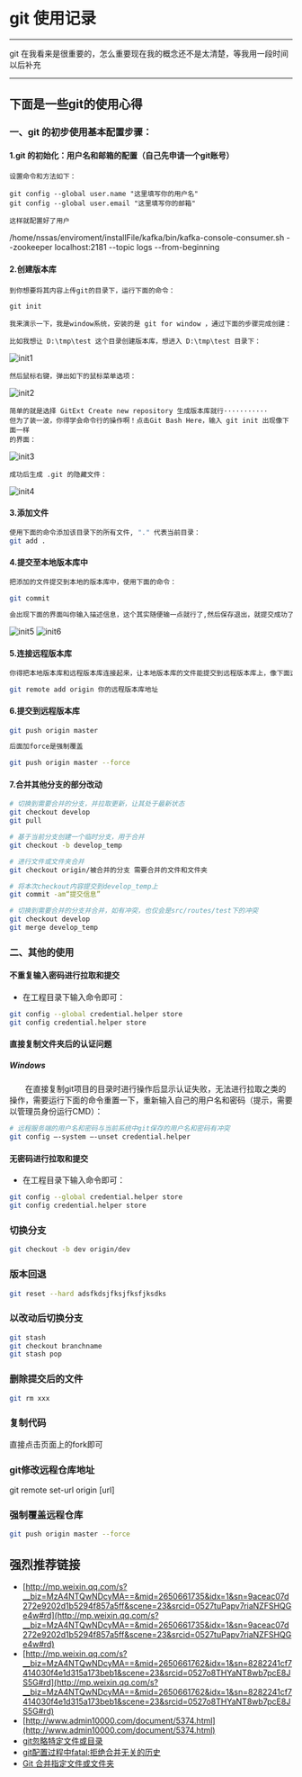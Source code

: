 # git 使用记录
***
git 在我看来是很重要的，怎么重要现在我的概念还不是太清楚，等我用一段时间以后补充
***

## 下面是一些git的使用心得

### 一、git 的初步使用基本配置步骤：
#### 1.git 的初始化：用户名和邮箱的配置（自己先申请一个git账号）
```
设置命令和方法如下：
```
```
git config --global user.name "这里填写你的用户名"
git config --global user.email "这里填写你的邮箱"
```
```
这样就配置好了用户
```
/home/nssas/enviroment/installFile/kafka/bin/kafka-console-consumer.sh --zookeeper localhost:2181 --topic logs --from-beginning

#### 2.创建版本库
```
到你想要将其内容上传git的目录下，运行下面的命令：
```
```
git init
```
```
我来演示一下，我是window系统，安装的是 git for window ，通过下面的步骤完成创建：
```
```
比如我想让 D:\tmp\test 这个目录创建版本库，想进入 D:\tmp\test 目录下：
```
![init1](./photo/init1.jpg)
```
然后鼠标右键，弹出如下的鼠标菜单选项：
```
![init2](./photo/init2.jpg)
```
简单的就是选择 GitExt Create new repository 生成版本库就行···········
但为了装一波，你得学会命令行的操作啊！点击Git Bash Here，输入 git init 出现像下面一样
的界面：
```
![init3](./photo/init3.jpg)
```
成功后生成 .git 的隐藏文件：
```
![init4](./photo/init4.jpg)

#### 3.添加文件
```sh
使用下面的命令添加该目录下的所有文件, "." 代表当前目录：
git add .
```

#### 4.提交至本地版本库中
```sh
把添加的文件提交到本地的版本库中，使用下面的命令：
```

```sh
git commit
```

```sh
会出现下面的界面叫你输入描述信息，这个其实随便输一点就行了,然后保存退出，就提交成功了
```
![init5](./photo/init5.jpg)
![init6](./photo/init6.jpg)

#### 5.连接远程版本库
```sh
你得把本地版本库和远程版本库连接起来，让本地版本库的文件能提交到远程版本库上，像下面这样
```
```sh
git remote add origin 你的远程版本库地址
```

#### 6.提交到远程版本库
```sh
git push origin master
```

```sh
后面加force是强制覆盖
```

```sh
git push origin master --force
```

#### 7.合并其他分支的部分改动
```sh
# 切换到需要合并的分支，并拉取更新，让其处于最新状态
git checkout develop    
git pull

# 基于当前分支创建一个临时分支，用于合并
git checkout -b develop_temp

# 进行文件或文件夹合并
git checkout origin/被合并的分支 需要合并的文件和文件夹

# 将本次checkout内容提交到develop_temp上
git commit -am“提交信息”

# 切换到需要合并的分支并合并，如有冲突，也仅会是src/routes/test下的冲突
git checkout develop
git merge develop_temp
```

### 二、其他的使用
#### 不重复输入密码进行拉取和提交
- 在工程目录下输入命令即可：
```sh
git config --global credential.helper store
git config credential.helper store
```

#### 直接复制文件夹后的认证问题
##### Windows
&ensp;&ensp;&ensp;&ensp;在直接复制git项目的目录时进行操作后显示认证失败，无法进行拉取之类的操作，需要运行下面的命令重置一下，重新输入自己的用户名和密码（提示，需要以管理员身份运行CMD）：

```sh
# 远程服务端的用户名和密码与当前系统中git保存的用户名和密码有冲突
git config –-system –-unset credential.helper
```

#### 无密码进行拉取和提交
- 在工程目录下输入命令即可：

```sh
git config --global credential.helper store
git config credential.helper store
```

### 切换分支
```sh
git checkout -b dev origin/dev
```

### 

### 版本回退
```sh
git reset --hard adsfkdsjfksjfksfjksdks
```

### 以改动后切换分支
```sh
git stash
git checkout branchname
git stash pop
```

### 删除提交后的文件
```sh
git rm xxx
```

### 复制代码
直接点击页面上的fork即可

### git修改远程仓库地址
git remote set-url origin [url]

### 强制覆盖远程仓库
```bash
git push origin master --force
```

## 强烈推荐链接
- [http://mp.weixin.qq.com/s?__biz=MzA4NTQwNDcyMA==&mid=2650661735&idx=1&sn=9aceac07d272e9202d1b5294f857a5ff&scene=23&srcid=0527tuPapv7riaNZFSHQGe4w#rd](http://mp.weixin.qq.com/s?__biz=MzA4NTQwNDcyMA==&mid=2650661735&idx=1&sn=9aceac07d272e9202d1b5294f857a5ff&scene=23&srcid=0527tuPapv7riaNZFSHQGe4w#rd)
- [http://mp.weixin.qq.com/s?__biz=MzA4NTQwNDcyMA==&mid=2650661762&idx=1&sn=8282241cf7414030f4e1d315a173beb1&scene=23&srcid=0527o8THYaNT8wb7pcE8JS5G#rd](http://mp.weixin.qq.com/s?__biz=MzA4NTQwNDcyMA==&mid=2650661762&idx=1&sn=8282241cf7414030f4e1d315a173beb1&scene=23&srcid=0527o8THYaNT8wb7pcE8JS5G#rd)
- [http://www.admin10000.com/document/5374.html](http://www.admin10000.com/document/5374.html)
- [git忽略特定文件或目录](https://blog.csdn.net/huzhenwei/article/details/7426093)
- [git配置过程中fatal:拒绝合并无关的历史](https://blog.csdn.net/yamanda/article/details/79375698)
- [Git 合并指定文件或文件夹](https://juejin.im/post/5adff0d0f265da0b7f4434dc)
